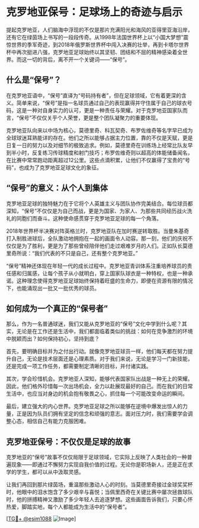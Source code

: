 # 克罗地亚保号：足球场上的奇迹与启示

提起克罗地亚，人们脑海中浮现的不仅是那片充满阳光和海风的亚得里亚海沿岸，还有它在绿茵场上书写的一段段传奇。从1998年法国世界杯上以“小国大梦想”震惊世界的季军奇迹，到2018年俄罗斯世界杯中闯入决赛的壮举，再到卡塔尔世界杯中再次挺进八强，克罗地亚足球始终以其坚韧、团结和不屈的精神感染着全世界。而这一切的背后，离不开一个关键词——“保号”。

## 什么是“保号”？

在克罗地亚语中，“保号”直译为“号码持有者”，但在足球领域，它有着更深的含义。简单来说，“保号”是指一名球员通过自己的表现赢得并守住属于自己的球衣号码，这是一种对自身实力的认可，更是一种责任与荣耀。对于克罗地亚国家队而言，“保号”不仅仅关乎个人荣誉，更是整个团队凝聚力的重要体现。

克罗地亚队向来以中场为核心，莫德里奇、科瓦契奇、布罗佐维奇等名字早已成为全球球迷耳熟能详的存在。他们之所以能够占据主力位置，靠的不仅是天赋，更是日复一日的努力以及对细节的极致追求。例如，莫德里奇在训练场上经常比队友早到半小时，反复练习传球精度和射门技巧；布罗佐维奇则以超高的体能储备闻名，在比赛中常常跑动距离超过12公里。这些点滴积累，让他们不仅赢得了宝贵的“号码”，也成为了克罗地亚足球文化的象征。

## “保号”的意义：从个人到集体

克罗地亚足球的独特魅力在于它将个人英雄主义与团队协作完美结合。每位球员都深知，“保号”不仅仅是为自己而战，更是为国家、为家人、为那些共同经历战火洗礼的同胞们而奋斗。这种使命感贯穿于克罗地亚足球的每一个角落。

2018年世界杯半决赛对阵英格兰时，克罗地亚队在加时赛逆转取胜。当曼朱基奇打入制胜进球后，全队激动地拥抱在一起的画面令人动容。那一刻，他们的庆祝不仅仅是为了胜利，更是为了那些曾经陪伴他们走过艰难岁月的人们。正如队长莫德里奇所说：“我们代表的不只是自己，还有整个克罗地亚。”

“保号”精神还体现在年轻一代的成长过程中。克罗地亚青训体系注重培养球员的责任感和归属感，让每个孩子从小就明白，穿上国家队球衣是一种特权，也是一种承诺。这种理念使得克罗地亚足球始终保持着旺盛的生命力，即便在资源有限的情况下，也能涌现出一批又一批优秀的球员。

## 如何成为一个真正的“保号者”

那么，作为一名普通球迷，我们又能从克罗地亚的“保号”文化中学到什么呢？其实，无论是在工作还是生活中，我们都面临着类似的挑战：如何在竞争激烈的环境中脱颖而出？如何保持初心，坚持到底？

首先，要明确目标并为之付出行动。就像克罗地亚球员一样，他们每天都在努力提升自己，无论是技术层面还是心理素质。对于我们来说，无论是学习一门新技能，还是完成一项工作任务，都需要制定清晰的目标，并付诸实践。

其次，学会珍惜机会。克罗地亚人深知，能够代表国家队出战是一种无上的荣耀。因此，他们格外珍惜每一次出场机会，全力以赴展现最好的自己。而在我们的日常生活中，也应当对身边的机会抱有敬畏之心，抓住每一个可能改变命运的瞬间。

最后，建立强大的内心世界。克罗地亚足球之所以能够在逆境中爆发出惊人的力量，正是因为队员们拥有坚定的信念和顽强的意志。面对压力时，我们需要学会调整心态，相信自己有能力克服困难。

## 克罗地亚保号：不仅仅是足球的故事

克罗地亚的“保号”故事不仅仅局限于足球领域，它实际上反映了人类社会的一种普遍现象——即通过不懈努力实现自我价值的过程。无论你是职场新人，还是正在求学的学生，都可以从中汲取灵感。

让我们再回到那片绿茵场，重温那些激动人心的时刻。当莫德里奇接过金球奖奖杯时，他眼中的泪水饱含了多少艰辛与喜悦；当佩里西奇在关键比赛中屡次拯救球队时，他的拼搏精神又激励了多少年轻人去追逐梦想。这些画面告诉我们，只要心怀热爱，脚踏实地，每个人都能成为生活中的“保号者”。

[[TG💪+ @esim1088](https://t.me/s/esim1088) ![Image](https://i.postimg.cc/4NQfJmqS/Snipaste-2025-05-13-00-14-12.png)]
